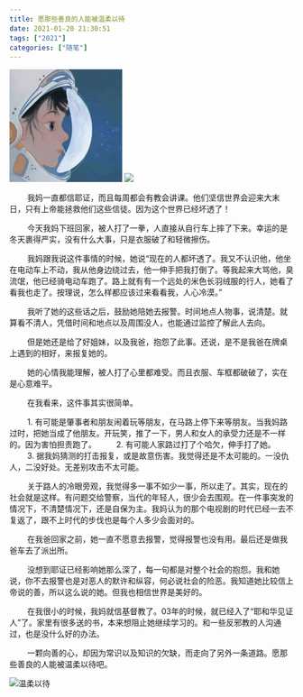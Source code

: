 ```yaml
---
title: 愿那些善良的人能被温柔以待
date: 2021-01-20 21:30:51
tags: ["2021"]
categories: ["随笔"]
---
```

<img src="../assets/blogImg/w1.jpeg" width="200px">

<img src="w1.jpeg" width="200px">

&nbsp;&nbsp;&nbsp;&nbsp;&nbsp;&nbsp;&nbsp;&nbsp;我妈一直都信耶证，而且每周都会有教会讲课。他们坚信世界会迎来大末日，只有上帝能拯救他们这些信徒。因为这个世界已经坏透了！

<!--more-->

&nbsp;&nbsp;&nbsp;&nbsp;&nbsp;&nbsp;&nbsp;&nbsp;今天我妈下班回家，被人打了一拳，人直接从自行车上摔了下来。幸运的是冬天裹得严实，没有什么大事，只是衣服破了和轻微擦伤。

&nbsp;&nbsp;&nbsp;&nbsp;&nbsp;&nbsp;&nbsp;&nbsp;我妈跟我说这件事情的时候，她说“现在的人都坏透了。我又不认识他，他坐在电动车上不动，我从他身边绕过去，他一伸手把我打倒了。等我起来大骂他，臭流氓，他已经骑电动车跑了。路上就有有一个远处的米色长羽绒服的行人，她看了看我也走了。按理说，怎么样都应该过来看看我，人心冷漠。”

&nbsp;&nbsp;&nbsp;&nbsp;&nbsp;&nbsp;&nbsp;&nbsp;我听了她的这些话之后，鼓励她陪她去报警。时间地点人物事，说清楚。就算看不清人，凭借时间和地点以及周围没人，也能通过监控了解此人去向。

&nbsp;&nbsp;&nbsp;&nbsp;&nbsp;&nbsp;&nbsp;&nbsp;但是她还是给了好姐妹，以及我爸，抱怨了此事。还说，是不是我爸在牌桌上遇到的相好，来报复她的。

&nbsp;&nbsp;&nbsp;&nbsp;&nbsp;&nbsp;&nbsp;&nbsp;她的心情我能理解，被人打了心里都难受。而且衣服、车框都破破了，实在是心意难平。

&nbsp;&nbsp;&nbsp;&nbsp;&nbsp;&nbsp;&nbsp;&nbsp;在我看来，这件事其实很简单。

&nbsp;&nbsp;&nbsp;&nbsp;&nbsp;&nbsp;&nbsp;&nbsp;1. 有可能是肇事者和朋友闹着玩等朋友，在马路上停下来等朋友。当我妈路过时，把她当成了他朋友。开玩笑，推了一下，男人和女人的承受力还是不一样的。因为害怕担责跑了。
&nbsp;&nbsp;&nbsp;&nbsp;&nbsp;&nbsp;&nbsp;&nbsp;2. 有可能人家路过打了个哈欠，伸手打了她。
&nbsp;&nbsp;&nbsp;&nbsp;&nbsp;&nbsp;&nbsp;&nbsp;3. 据我妈猜测的打击报复，或是故意伤害。我觉得还是不太可能的。一没仇人，二没好处。无差别攻击不太可能。

&nbsp;&nbsp;&nbsp;&nbsp;&nbsp;&nbsp;&nbsp;&nbsp;关于路人的冷眼旁观，我觉得多一事不如少一事，所以走了。其实，现在的社会就是这样。有问题交给警察，当代的年轻人，很少会去围观。在一件事突发的情况下，不清楚情况下，还是自保为主。我妈认为的那个电视剧的时代已经一去不复返了，跟不上时代的步伐也是每个人多少会面对的。

&nbsp;&nbsp;&nbsp;&nbsp;&nbsp;&nbsp;&nbsp;&nbsp;在我爸回家之前，她一直不愿意去报警，觉得报警也没有用。最后还是做我爸车去了派出所。

&nbsp;&nbsp;&nbsp;&nbsp;&nbsp;&nbsp;&nbsp;&nbsp;没想到耶证已经影响她那么深了，每一句都是对整个社会的抱怨。我和她说，你不去报警也是对恶人的默许和纵容，何必说社会的险恶。我知道她比较信上帝说的善，所以这么说的她。但我也相信世界是美好的。

&nbsp;&nbsp;&nbsp;&nbsp;&nbsp;&nbsp;&nbsp;&nbsp;在我很小的时候，我妈就信基督教了。03年的时候，就已经入了“耶和华见证人”了。家里有很多送的书，本来想阻止她继续学习的。和一些反邪教的人沟通过，也是没什么好的办法。

&nbsp;&nbsp;&nbsp;&nbsp;&nbsp;&nbsp;&nbsp;&nbsp;一颗向善的心，却因为常识以及知识的欠缺，而走向了另外一条道路。愿那些善良的人能被温柔以待吧。

![温柔以待](w2.jpeg)